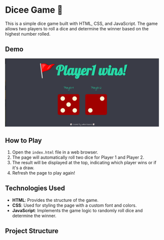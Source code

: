 # Dicee Game 🎲

This is a simple dice game built with HTML, CSS, and JavaScript. The game allows two players to roll a dice and determine the winner based on the highest number rolled.

## Demo

![Dice Game Screenshot](images/DiceGame.png)

## How to Play

1. Open the `index.html` file in a web browser.
2. The page will automatically roll two dice for Player 1 and Player 2.
3. The result will be displayed at the top, indicating which player wins or if it's a draw.
4. Refresh the page to play again!

## Technologies Used

- **HTML**: Provides the structure of the game.
- **CSS**: Used for styling the page with a custom font and colors.
- **JavaScript**: Implements the game logic to randomly roll dice and determine the winner.

## Project Structure

